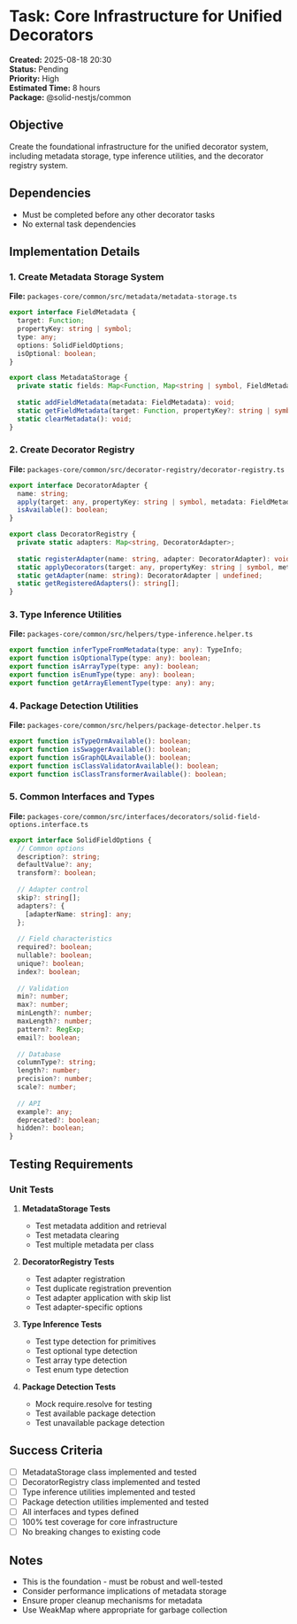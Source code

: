 # Task: Core Infrastructure for Unified Decorators

**Created:** 2025-08-18 20:30  
**Status:** Pending  
**Priority:** High  
**Estimated Time:** 8 hours  
**Package:** @solid-nestjs/common

## Objective

Create the foundational infrastructure for the unified decorator system, including metadata storage, type inference utilities, and the decorator registry system.

## Dependencies

- Must be completed before any other decorator tasks
- No external task dependencies

## Implementation Details

### 1. Create Metadata Storage System

**File:** `packages-core/common/src/metadata/metadata-storage.ts`

```typescript
export interface FieldMetadata {
  target: Function;
  propertyKey: string | symbol;
  type: any;
  options: SolidFieldOptions;
  isOptional: boolean;
}

export class MetadataStorage {
  private static fields: Map<Function, Map<string | symbol, FieldMetadata>>;
  
  static addFieldMetadata(metadata: FieldMetadata): void;
  static getFieldMetadata(target: Function, propertyKey?: string | symbol): FieldMetadata[];
  static clearMetadata(): void;
}
```

### 2. Create Decorator Registry

**File:** `packages-core/common/src/decorator-registry/decorator-registry.ts`

```typescript
export interface DecoratorAdapter {
  name: string;
  apply(target: any, propertyKey: string | symbol, metadata: FieldMetadata): void;
  isAvailable(): boolean;
}

export class DecoratorRegistry {
  private static adapters: Map<string, DecoratorAdapter>;
  
  static registerAdapter(name: string, adapter: DecoratorAdapter): void;
  static applyDecorators(target: any, propertyKey: string | symbol, metadata: FieldMetadata): void;
  static getAdapter(name: string): DecoratorAdapter | undefined;
  static getRegisteredAdapters(): string[];
}
```

### 3. Type Inference Utilities

**File:** `packages-core/common/src/helpers/type-inference.helper.ts`

```typescript
export function inferTypeFromMetadata(type: any): TypeInfo;
export function isOptionalType(type: any): boolean;
export function isArrayType(type: any): boolean;
export function isEnumType(type: any): boolean;
export function getArrayElementType(type: any): any;
```

### 4. Package Detection Utilities

**File:** `packages-core/common/src/helpers/package-detector.helper.ts`

```typescript
export function isTypeOrmAvailable(): boolean;
export function isSwaggerAvailable(): boolean;
export function isGraphQLAvailable(): boolean;
export function isClassValidatorAvailable(): boolean;
export function isClassTransformerAvailable(): boolean;
```

### 5. Common Interfaces and Types

**File:** `packages-core/common/src/interfaces/decorators/solid-field-options.interface.ts`

```typescript
export interface SolidFieldOptions {
  // Common options
  description?: string;
  defaultValue?: any;
  transform?: boolean;
  
  // Adapter control
  skip?: string[];
  adapters?: {
    [adapterName: string]: any;
  };
  
  // Field characteristics
  required?: boolean;
  nullable?: boolean;
  unique?: boolean;
  index?: boolean;
  
  // Validation
  min?: number;
  max?: number;
  minLength?: number;
  maxLength?: number;
  pattern?: RegExp;
  email?: boolean;
  
  // Database
  columnType?: string;
  length?: number;
  precision?: number;
  scale?: number;
  
  // API
  example?: any;
  deprecated?: boolean;
  hidden?: boolean;
}
```

## Testing Requirements

### Unit Tests

1. **MetadataStorage Tests**
   - Test metadata addition and retrieval
   - Test metadata clearing
   - Test multiple metadata per class

2. **DecoratorRegistry Tests**
   - Test adapter registration
   - Test duplicate registration prevention
   - Test adapter application with skip list
   - Test adapter-specific options

3. **Type Inference Tests**
   - Test type detection for primitives
   - Test optional type detection
   - Test array type detection
   - Test enum type detection

4. **Package Detection Tests**
   - Mock require.resolve for testing
   - Test available package detection
   - Test unavailable package detection

## Success Criteria

- [ ] MetadataStorage class implemented and tested
- [ ] DecoratorRegistry class implemented and tested
- [ ] Type inference utilities implemented and tested
- [ ] Package detection utilities implemented and tested
- [ ] All interfaces and types defined
- [ ] 100% test coverage for core infrastructure
- [ ] No breaking changes to existing code

## Notes

- This is the foundation - must be robust and well-tested
- Consider performance implications of metadata storage
- Ensure proper cleanup mechanisms for metadata
- Use WeakMap where appropriate for garbage collection